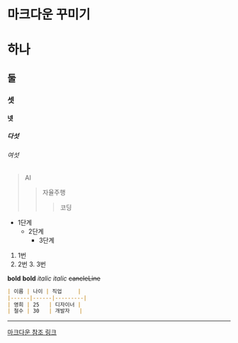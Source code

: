 마크다운 꾸미기
=============

# 하나
## 둘
### 셋
#### 넷
##### 다섯
###### 여섯

> AI
>	> 자율주행
>	>	> 코딩

* 1단계
  - 2단계
    + 3단계

1. 1번
  2. 2번
    3. 3번

__bold__
**bold**
_italic_
*italic*
~~cancleLine~~

```md
| 이름 | 나이 | 직업     |
|------|------|---------|
| 영희 | 25   | 디자이너 |
| 철수 | 30   | 개발자   |
```

***

[마크다운 참조 링크](https://gist.github.com/ihoneymon/652be052a0727ad59601)
